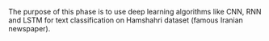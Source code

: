 The purpose of this phase is to use deep learning algorithms like CNN, RNN and LSTM for text classification on Hamshahri dataset (famous Iranian newspaper).
